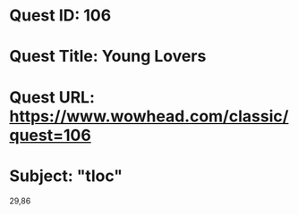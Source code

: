 # Quest ID: 106
# Quest Title: Young Lovers
# Quest URL: https://www.wowhead.com/classic/quest=106
# Subject: "tloc"
29,86